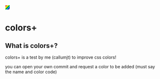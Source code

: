 <img src="/srcs/imgs/icon.png">

# colors+

## What is colors+?

colors+ is a test by me (callumjt) to improve css colors!

you can open your own commit and request a color  to be added (must say the name and color code)
